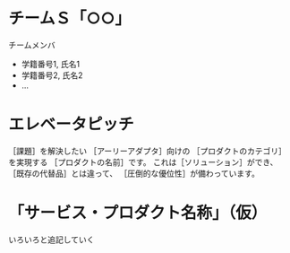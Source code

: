 # チームＳ「○○」
チームメンバ
- 学籍番号1, 氏名1
- 学籍番号2, 氏名2
- ...

# エレベータピッチ
［課題］を解決したい
［アーリーアダプタ］向けの
［プロダクトのカテゴリ］を実現する
［プロダクトの名前］です。
これは［ソリューション］ができ、
［既存の代替品］とは違って、
［圧倒的な優位性］が備わっています。


# 「サービス・プロダクト名称」（仮）
いろいろと追記していく


